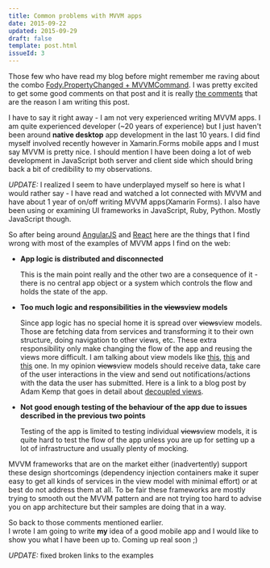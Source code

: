 ```yaml
---
title: Common problems with MVVM apps
date: 2015-09-22
updated: 2015-09-29
draft: false
template: post.html
issueId: 3
---
```


Those few who have read my blog before might remember me raving about the combo [Fody.PropertyChanged + MVVMCommand](/worry-free-mvvm-with-xamarin-forms/). I was pretty excited to get some good comments on that post and it is really [the comments](/worry-free-mvvm-with-xamarin-forms/#comments) that are the reason I am writing this post.

I have to say it right away - I am not very experienced writing MVVM apps. I am quite experienced developer (~20 years of experience) but I just haven't been around **native desktop** app development in the last 10 years. I did find myself involved recently however in Xamarin.Forms mobile apps and I must say MVVM is pretty nice. I should mention I have been doing a lot of web development in JavaScript both server and client side which should bring back a bit of credibility to my observations.

_UPDATE:_ I realized I seem to have underplayed myself so here is what I would rather say - I have read and watched a lot connected with MVVM and have about 1 year of on/off writing MVVM apps(Xamarin Forms). I also have been using or examining UI frameworks in JavaScript, Ruby, Python. Mostly JavaScript though.

So after being around [AngularJS](http://angularjs.org) and [React](http://facebook.github.io/react/) here are the things that I find wrong with most of the examples of MVVM apps I find on the web:

* **App logic is distributed and disconnected**

  This is the main point really and the other two are a consequence of it - there is no central app object or a system which controls the flow and holds the state of the app.

* **Too much logic and responsibilities in the ~~views~~view models**

	Since app logic has no special home it is spread over ~~views~~view models. Those are fetching data from services and transforming it to their own structure, doing navigation to other views, etc. These extra responsibility only make changing the flow of the app and reusing the views more difficult. I am talking about view models like [this](https://github.com/dotnetcurry/wpf-mvvmlight/blob/master/WPF_MVVMLight_CRUD/ViewModel/MainViewModel.cs), [this](https://github.com/MvvmCross/MvvmCross-Tutorials/blob/master/Sample%20-%20TwitterSearch/TwitterSearch.Core/ViewModels/TwitterViewModel.cs) and [this](https://github.com/rid00z/FreshMvvm/blob/master/samples/FreshMvvmSampleApp/FreshMvvmSampleApp/PageModels/ContactPageModel.cs) one. In my opinion ~~views~~view models should receive data, take care of the user interactions in the view and send out notifications/actions with the data the user has submitted. Here is a link to a blog post by Adam Kemp that goes in detail about [decoupled views](http://blog.adamkemp.com/2015/03/decoupling-views.html).
 
* **Not good enough testing of the behaviour of the app due to issues described in the previous two points**

  Testing of the app is limited to testing individual ~~views~~view models, it is quite hard to test the flow of the app unless you are up for setting up a lot of infrastructure and usually plenty of mocking.

MVVM frameworks that are on the market either (inadvertently) support these design shortcomings (dependency injection containers make it super easy to get all kinds of services in the view model with minimal effort) or at best do not address them at all. To be fair these frameworks are mostly trying to smooth out the MVVM pattern and are not trying too hard to advise you on app architecture but their samples are doing that in a way.

So back to those comments mentioned earlier.<br/> 
I wrote I am going to write **my** idea of a good mobile app and I would like to show you what I have been up to. Coming up real soon ;)

_UPDATE:_ fixed broken links to the examples